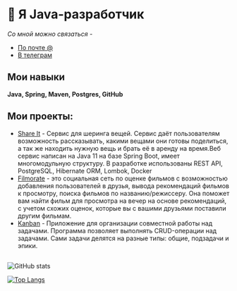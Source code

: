 # 👋 Я Java-разработчик
*Со мной можно связаться -*
- [По почте @](Vmatveeva135@gmail.com)
- [В телеграм](https://t.me/VVarrior444)

## Мои навыки
**Java, Spring, Maven, Postgres, GitHub**
## Мои проекты:
- [Share It](https://github.com/VMarvarik/java-shareit) - Сервис для шеринга вещей. Сервис даёт пользователям возможность рассказывать, какими вещами они готовы поделиться, а так же находить нужную вещь и брать её в аренду на время.Веб сервис написан на Java 11 на базе Spring Boot, имеет многомодульную структуру. В разработке использованы REST API, PostgreSQL, Hibernate ORM, Lombok, Docker
- [Filmorate](https://github.com/VMarvarik/java-filmorate) - это социальная сеть по оценке фильмов с возможностью добавления пользователей в друзья, вывода рекомендаций фильмов к просмотру, поиска фильмов по названию/режиссеру. Она поможет вам найти фильм для просмотра на вечер на основе рекомендаций, с учетом схожих оценок, которые вы с вашими друзьями поставили другим фильмам.
- [Kanban](https://github.com/VMarvarik/java-kanban) - Приложение для организации совместной работы над задачами. Программа позволяет выполнять CRUD-операции над задачами. Сами задачи делятся на разные типы: общие, подзадачи и эпики.

##
![GitHub stats](https://github-readme-stats.vercel.app/api?username=VMarvarik&show_icons=true)  

[![Top Langs](https://github-readme-stats.vercel.app/api/top-langs/?username=VMarvarik&layout=compact)](https://github.com/anuraghazra/github-readme-stats)

<!--
**VMarvarik/VMarvarik** is a ✨ _special_ ✨ repository because its `README.md` (this file) appears on your GitHub profile.

Here are some ideas to get you started:

- 🔭 I’m currently working on ...
- 🌱 I’m currently learning ...
- 👯 I’m looking to collaborate on ...
- 🤔 I’m looking for help with ...
- 💬 Ask me about ...
- 📫 How to reach me: ...
- 😄 Pronouns: ...
- ⚡ Fun fact: ...
-->
